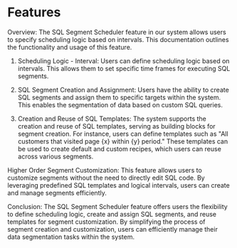 # Features

Overview:
The SQL Segment Scheduler feature in our system allows users to specify scheduling logic based on intervals. This documentation outlines the functionality and usage of this feature.

1. Scheduling Logic - Interval:
Users can define scheduling logic based on intervals. This allows them to set specific time frames for executing SQL segments.

2. SQL Segment Creation and Assignment:
Users have the ability to create SQL segments and assign them to specific targets within the system. This enables the segmentation of data based on custom SQL queries.

3. Creation and Reuse of SQL Templates:
The system supports the creation and reuse of SQL templates, serving as building blocks for segment creation. For instance, users can define templates such as "All customers that visited page {x} within {y} period." These templates can be used to create default and custom recipes, which users can reuse across various segments.

Higher Order Segment Customization:
This feature allows users to customize segments without the need to directly edit SQL code. By leveraging predefined SQL templates and logical intervals, users can create and manage segments efficiently.

Conclusion:
The SQL Segment Scheduler feature offers users the flexibility to define scheduling logic, create and assign SQL segments, and reuse templates for segment customization. By simplifying the process of segment creation and customization, users can efficiently manage their data segmentation tasks within the system.